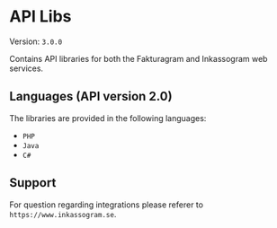 # API Libs
Version: ``3.0.0``


Contains API libraries for both the Fakturagram and Inkassogram web services.

## Languages (API version 2.0)

The libraries are provided in the following languages:

* ``PHP``
* ``Java``
* ``C#``


## Support

For question regarding integrations please referer to ``https://www.inkassogram.se``.
